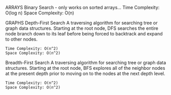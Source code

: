 ARRAYS
Binary Search - only works on sorted arrays…
	Time Complexity: O(log n)
	Space Complexity: O(n)
	

GRAPHS
Depth-First Search
	A traversing algorithm for searching tree or graph data structures. Starting at the root node, DFS searches the entire node branch down to its leaf before being forced to backtrack and expand to other nodes.

	Time Complexity: O(n^2)
	Space Complexity: O(n^2)
	

Breadth-First Search
	A traversing algorithm for searching tree or graph data structures. Starting at the root node, BFS explores all of the neighbor nodes at the present depth prior to moving on to the nodes at the next depth level.
    
	Time Complexity: O(n^2)
    Space Complexity: O(n^2)